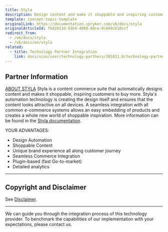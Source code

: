 ```yaml
---
title: Styla
description: Design content and make it shoppable and inspiring customers to buy more by integrating  Styla into Spryker Commerce OS.
template: concept-topic-template
originalLink: https://documentation.spryker.com/v6/docs/styla
originalArticleId: fbd2013d-91b4-4060-88ce-0c649cb10ccf
redirect_from:
  - /v6/docs/styla
  - /v6/docs/en/styla
related:
  - title: Technology Partner Integration
    link: docs/scos/user/technology-partners/201811.0/technology-partner-integration.html
---
```


## Partner Information
[ABOUT STYLA](https://www.styla.com/de/) 
Styla is a content commerce suite that automatically designs content and makes it shoppable, inspiring customers to buy more. Styla's automation technology is creating the design itself and ensures that the content looks attractive on all devices. A seamless integration with all common e-commerce systems allows an easy embedding of products and creates a whole new world of shoppable inspiration. More information can be found in the [Styla documentation](https://docs.styla.com/styla-plugins). 

YOUR ADVANTAGES:

* Design Automation 
* Shoppable Content
* Unique brand experience all along customer journey
* Seamless Commerce Integration 
* Plugin-based (fast Go-to-market)
* Detailed analytics

---

## Copyright and Disclaimer

See [Disclaimer](https://github.com/spryker/spryker-documentation).

---
We can guide you through the integration process of this technology provider. To benchmark the capabilities of our implementation with your expectations, please contact us.

<div class="hubspot-form js-hubspot-form" data-portal-id="2770802" data-form-id="163e11fb-e833-4638-86ae-a2ca4b929a41" id="hubspot-1"></div>

